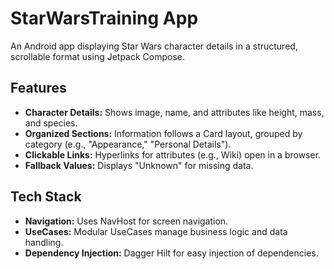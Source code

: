 # StarWarsTraining App
An Android app displaying Star Wars character details in a structured, scrollable format using Jetpack Compose.

## Features
- **Character Details:** Shows image, name, and attributes like height, mass, and species.
- **Organized Sections:** Information follows a Card layout, grouped by category (e.g., "Appearance," "Personal Details").
- **Clickable Links:** Hyperlinks for attributes (e.g., Wiki) open in a browser.
- **Fallback Values:** Displays "Unknown" for missing data.

## Tech Stack
- **Navigation:** Uses NavHost for screen navigation.
- **UseCases:** Modular UseCases manage business logic and data handling.
- **Dependency Injection:** Dagger Hilt for easy injection of dependencies.
